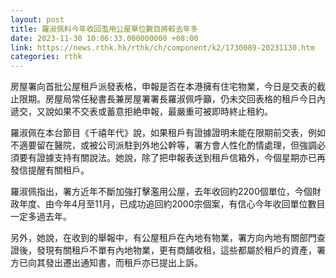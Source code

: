 ```yaml
---
layout: post
title: 羅淑佩料今年收回濫用公屋單位數目將較去年多
date: 2023-11-30 10:06:33.000000000 +08:00
link: https://news.rthk.hk/rthk/ch/component/k2/1730089-20231130.htm
categories: rthk
---
```


房屋署向首批公屋租戶派發表格，申報是否在本港擁有住宅物業，今日是交表的截止限期。房屋局常任秘書長兼房屋署署長羅淑佩呼籲，仍未交回表格的租戶今日內遞交，又說如果不交表或蓄意拒絶申報，最嚴重可被即時終止租約。

羅淑佩在本台節目《千禧年代》說，如果租戶有證據證明未能在限期前交表，例如不適要留在醫院，或被公司派駐到外地公幹等，署方會人性化酌情處理，但強調必須要有證據支持有關說法。她說，除了把申報表送到租戶信箱外，今個星期亦已再發信提醒有關租戶。

羅淑佩指出，署方近年不斷加強打擊濫用公屋，去年收回約2200個單位，今個財政年度、由今年4月至11月，已成功追回約2000宗個案，有信心今年收回單位數目一定多過去年。

另外，她說，在收到的舉報中，有公屋租戶在內地有物業，署方向內地有關部門查證後，發現有關租戶不單有內地物業，更有商舖收租，這些都屬於租戶的資產，署方已向其發出遷出通知書，而租戶亦已提出上訴。
